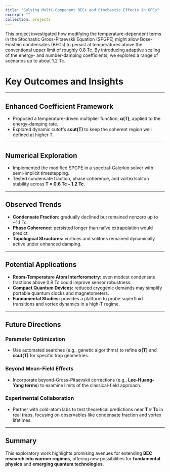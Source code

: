 ```yaml
---
title: "Solving Multi-Component BECs and Stochastic Effects in GPEs"
excerpt: ""
collection: projects
---
```

This project investigated how modifying the temperature-dependent terms in the Stochastic Gross-Pitaevskii Equation (SPGPE) might allow Bose-Einstein condensates (BECs) to persist at temperatures above the conventional upper limit of roughly 0.8 Tc. 
By introducing adaptive scaling of the energy- and number-damping coefficients, we explored a range of scenarios up to about 1.2 Tc.

# Key Outcomes and Insights

---

## Enhanced Coefficient Framework
- Proposed a temperature-driven multiplier function, **α(T)**, applied to the energy-damping rate.  
- Explored dynamic cutoffs **εcut(T)** to keep the coherent region well defined at higher T.  

---

## Numerical Exploration
- Implemented the modified SPGPE in a spectral-Galerkin solver with semi-implicit timestepping.  
- Tested condensate fraction, phase coherence, and vortex/soliton stability across **T = 0.6 Tc – 1.2 Tc**.  

---

## Observed Trends
- **Condensate Fraction:** gradually declined but remained nonzero up to ~1.1 Tc.  
- **Phase Coherence:** persisted longer than naïve extrapolation would predict.  
- **Topological Structures:** vortices and solitons remained dynamically active under enhanced damping.  

---

## Potential Applications
- **Room-Temperature Atom Interferometry:** even modest condensate fractions above 0.8 Tc could improve sensor robustness.  
- **Compact Quantum Devices:** reduced cryogenic demands may simplify portable quantum clocks and magnetometers.  
- **Fundamental Studies:** provides a platform to probe superfluid transitions and vortex dynamics in a high-T regime.  

---

## Future Directions

### Parameter Optimization
- Use automated searches (e.g., genetic algorithms) to refine **α(T)** and **εcut(T)** for specific trap geometries.  

### Beyond Mean-Field Effects
- Incorporate beyond-Gross-Pitaevskii corrections (e.g., **Lee-Huang-Yang terms**) to examine limits of the classical-field approach.  

### Experimental Collaboration
- Partner with cold-atom labs to test theoretical predictions near **T ≈ Tc** in real traps, focusing on observables like condensate fraction and vortex lifetimes.  

---

## Summary
This exploratory work highlights promising avenues for extending **BEC research into warmer regimes**, offering new possibilities for **fundamental physics** and **emerging quantum technologies**.
